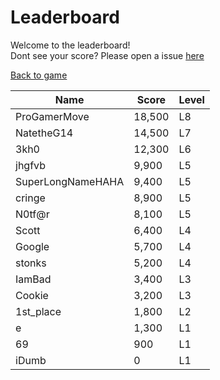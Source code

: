 # Leaderboard

Welcome to the leaderboard!<br>
Dont see your score? Please open a issue [here](https://github.com/3kh0/polybranch/issues)<br>

[Back to game](https://3kh0.github.io/polybranch)

Name | Score | Level
-----|-------|------
ProGamerMove | 18,500 | L8
NatetheG14 | 14,500 | L7
3kh0 | 12,300 | L6
jhgfvb | 9,900 | L5
SuperLongNameHAHA | 9,400 | L5
cringe | 8,900 | L5
N0tf@r | 8,100 | L5
Scott | 6,400 | L4
Google | 5,700 | L4
stonks | 5,200 | L4
IamBad | 3,400 | L3
Cookie | 3,200 | L3
1st_place | 1,800 | L2
e | 1,300 | L1
69 | 900 | L1
iDumb | 0 | L1
